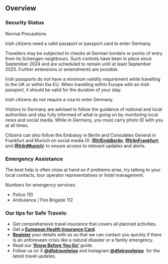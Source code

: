 ## Overview

### **Security Status**

Normal Precautions

Irish citizens need a valid passport or passport card to enter Germany.

Travellers may be subjected to checks at German borders or points of entry from its Schengen neighbours. Such controls have been in place since September 2024 and are scheduled to remain until at least September 2025. Further extensions or amendments are possible.

Irish passports do not have a minimum validity requirement while travelling to the UK or within the EU. When travelling within Europe with an Irish passport, it should be valid for the duration of your stay.

Irish citizens do not require a visa to enter Germany.

Visitors to Germany are advised to follow the guidance of national and local authorities and stay fully informed of what is going on by monitoring local news and social media. While in Germany, you must carry photo ID with you at all times.

Citizens can also follow the Embassy in Berlin and Consulates General in Frankfurt and Munich on social media (X: [**@IrlEmbBerlin**](https://twitter.com/irlembberlin); [**@IrlinFrankfurt**](https://twitter.com/IRLinFrankfurt); and [**@IrlinMunich**](https://x.com/IRLinMunich)) to ensure access to relevant updates and alerts.

### **Emergency Assistance**

The best help is often close at hand so if problems arise, try talking to your local contacts, tour operator representatives or hotel management.

Numbers for emergency services:

* Police 110
* Ambulance / Fire Brigade 112

### **Our tips for Safe Travels:**

* Get comprehensive travel insurance that covers all planned activities.
* Get a [**European Health Insurance Card**](http://www.hse.ie/eng/services/list/1/schemes/EHIC/)**.**
* [**Register**](https://www.ireland.ie/en/dfa/overseas-travel/citizens-registration/) your details with us so that we can contact you quickly if there is an unforeseen crisis like a natural disaster or a family emergency.
* Read our [**‘Know Before You Go’**](https://www.ireland.ie/en/dfa/overseas-travel/know-before-you-go/) guide.
* Follow us on X [**@dfatravelwise**](https://www.twitter.com/DFATravelWise) and Instagram [**@dfatravelwise**](https://www.instagram.com/dfatravelwise/)  for the latest travel updates.